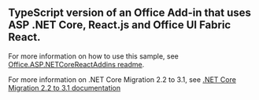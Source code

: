 ## TypeScript version of an Office Add-in that uses ASP .NET Core, React.js and Office UI Fabric React.

For more information on how to use this sample, see [Office.ASP.NETCoreReactAddins readme](../readme.md).

For more information on .NET Core Migration 2.2 to 3.1, see
[.NET Core Migration 2.2 to 3.1 documentation](https://learn.microsoft.com/en-us/aspnet/core/migration/22-to-30?view=aspnetcore-3.1&tabs=visual-studio)
